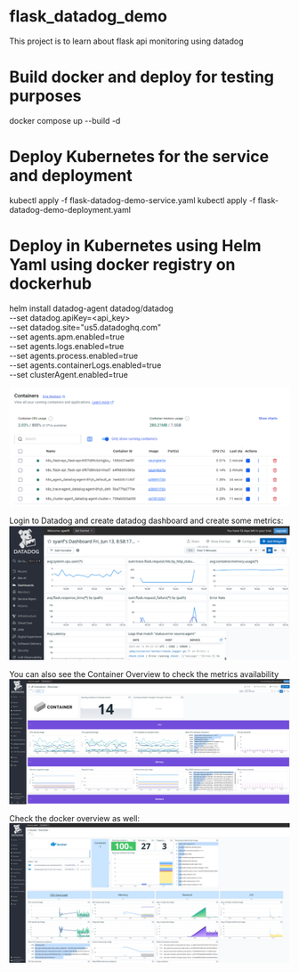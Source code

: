 # flask_datadog_demo
This project is to learn about flask api monitoring using datadog

# Build docker and deploy for testing purposes
docker compose up --build -d 

# Deploy Kubernetes for the service and deployment
kubectl apply -f flask-datadog-demo-service.yaml 
kubectl apply -f flask-datadog-demo-deployment.yaml

# Deploy in Kubernetes using Helm Yaml using docker registry on dockerhub
helm install datadog-agent datadog/datadog \
  --set datadog.apiKey=<api_key> \
  --set datadog.site="us5.datadoghq.com" \
  --set agents.apm.enabled=true \
  --set agents.logs.enabled=true \
  --set agents.process.enabled=true \
  --set agents.containerLogs.enabled=true \
  --set clusterAgent.enabled=true

![Kubernetes Image](/.images/container_running.png)

Login to Datadog and create datadog dashboard and create some metrics:
![Docker Dashboard Image](/.images/datadog_dashboard_docker.png)

You can also see the Container Overview to check the metrics availability
![Kubernetes Overview Image](/.images/container_overview.png)

Check the docker overview as well:
![Docker Overview](/.images/docker_overview.png)